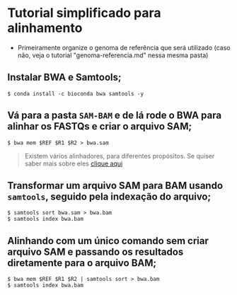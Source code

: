 # Tutorial simplificado para alinhamento

* Primeiramente organize o genoma de referência que será utilizado (caso não, veja o tutorial "genoma-referencia.md" nessa mesma pasta)

## Instalar BWA e Samtools;

```
$ conda install -c bioconda bwa samtools -y
```

## Vá para a pasta `SAM-BAM` e de lá rode o BWA para alinhar os FASTQs e criar o arquivo SAM;

```
$ bwa mem $REF $R1 $R2 > bwa.sam
```

> Existem vários alinhadores, para diferentes propósitos. Se quiser saber mais sobre eles [clique aqui](https://en.wikibooks.org/wiki/Next_Generation_Sequencing_(NGS)/Alignment)

## Transformar um arquivo SAM para BAM usando `samtools`, seguido pela indexação do arquivo;

```
$ samtools sort bwa.sam > bwa.bam
$ samtools index bwa.bam
```

## Alinhando com um único comando sem criar arquivo SAM e passando os resultados diretamente para o arquivo BAM;

```
$ bwa mem $REF $R1 $R2 | samtools sort > bwa.bam
$ samtools index bwa.bam
```

